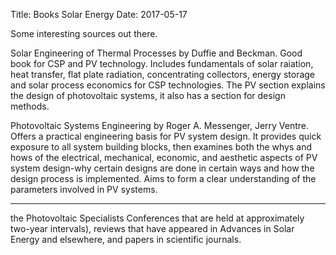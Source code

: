 Title: Books Solar Energy
Date: 2017-05-17

Some interesting sources out there.

Solar Engineering of Thermal Processes by Duffie and Beckman. Good book for CSP and PV technology. Includes fundamentals of solar raiation, heat transfer, flat plate radiation, concentrating collectors, energy storage and solar process economics for CSP technologies.
The PV section explains the design of photovoltaic systems, it also has a section for design methods.

Photovoltaic Systems Engineering by Roger A. Messenger, Jerry Ventre. Offers a practical engineering basis for PV system design. It provides quick exposure to all system building blocks, then examines both the whys and hows of the electrical, mechanical, economic, and aesthetic aspects of PV system design-why certain designs are done in certain ways and how the design process is implemented. Aims to form a clear understanding of the parameters involved in PV systems.

****

the Photovoltaic Specialists Conferences that are held at approximately
two-year intervals), reviews that have appeared in Advances in Solar Energy and elsewhere, and papers in scientific journals.
